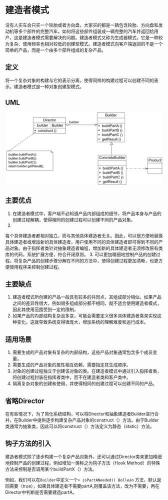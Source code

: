 # 建造者模式

>
没有人买车会只买一个轮胎或者方向盘，大家买的都是一辆包含轮胎、方向盘和发动机等多个部件的完整汽车。如何将这些部件组装成一辆完整的汽车并返回给用户，这是建造者模式需要解决的问题。建造者模式又称为生成器模式，它是一种较为复杂、使用频率也相对较低的创建型模式。建造者模式向客户端返回的不是一个简单的产品，而是一个由多个部件组成的复杂产品。

## 定义

将一个复杂对象的构建与它的表示分离，使得同样的构建过程可以创建不同的表示。建造者模式是一种对象创建型模式。

## UML

![image-20240425151722028](.gitbook/assets/image-20240425151722028.png)

## 主要优点

1. 在建造者模式中，客户端不必知道产品内部组成的细节，将产品本身与产品的创建过程解耦，使得相同的创建过程可以创建不同的产品对象。
2.
每个具体建造者都相对独立，而与其他具体建造者无关。因此，可以很方便地替换具体建造者或增加新的具体建造者，用户使用不同的具体建造者即可得到不同的产品对象。由于指挥者类针对抽象建造者编程，增加新的具体建造者无须修改原有类库的代码，系统扩展方便，符合开闭原则。
3. 可以更加精细地控制产品的创建过程。将复杂产品的创建步骤分解在不同的方法中，使得创建过程更加清晰，也更方便使用程序来控制创建过程。

## 主要缺点

1. 建造者模式所创建的产品一般具有较多的共同点，其组成部分相似。如果产品之间的差异性很大，例如很多组成部分都不相同，就不适合使用建造者模式，因此其使用范围受到一定的限制。
2. 如果产品的内部结构复杂且多变，可能会需要定义很多具体建造者类来实现这种变化，这就导致系统变得很庞大，增加系统的理解难度和运行成本。

## 适用场景

1. 需要生成的产品对象有复杂的内部结构，这些产品对象通常包含多个成员变量。
2. 需要生成的产品对象的属性相互依赖，需要指定其生成顺序。
3. 对象的创建过程独立于创建该对象的类。在建造者模式中通过引入指挥者类，将创建过程封装在指挥者类中，而不在建造者类和客户类中。
4. 隔离复杂对象的创建和使用，并使得相同的创建过程可以创建不同的产品。

## 省略Director

在有些情况下，为了简化系统结构，可以将Director和抽象建造者Builder进行合并，在Builder中提供逐步构建复杂产品对象的construct（）方法。由于Builder类通常为抽象类，因此可以将construct（）方法定义为静态（static）方法。

## 钩子方法的引入

建造者模式除了逐步构建一个复杂产品对象外，还可以通过Director类来更加精细地控制产品的创建过程，例如增加一类称之为钩子方法（Hook
Method）的特殊方法来控制是否调用某个buildPartX（）方法。

例如，我们可以在`Builder`中定义一个`+ isPartANeeded() Bollean`
方法，默认返回需要（true），如果具体建造者不需要partA,则覆盖该方法，改为不需要，再在Director中判断是否需要建造partA。